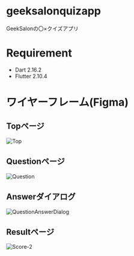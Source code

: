 # geeksalonquizapp
GeekSalonの〇×クイズアプリ

# Requirement
* Dart 2.16.2
* Flutter 2.10.4

# ワイヤーフレーム(Figma)

## Topページ
![Top](https://user-images.githubusercontent.com/67491045/169710671-648c7177-dc2d-4a8e-b4d7-7185e195711d.png)

## Questionページ
![Question](https://user-images.githubusercontent.com/67491045/169710679-9b006616-f837-4dae-8ea6-dbb3d6411dc6.png)

## Answerダイアログ
![QuestionAnswerDialog](https://user-images.githubusercontent.com/67491045/169710681-7ab95845-cb64-4f01-8a32-24b0da487e38.png)

## Resultページ
![Score-2](https://user-images.githubusercontent.com/67491045/169710686-28b8f22a-a92e-4cf4-abdf-434d6137be14.png)
